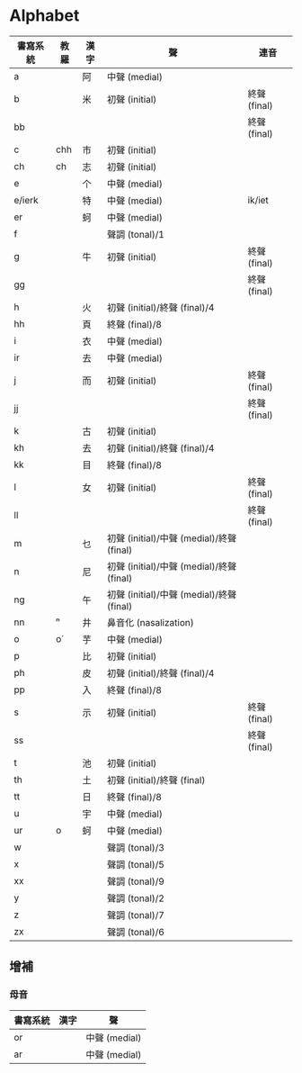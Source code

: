 # Alphabet

| 書寫系統 | 教羅 | 漢字 | 聲 | 連音 |
| --- | --- | --- | --- | --- |
| a || 阿 | 中聲 (medial) ||
| b || 米 | 初聲 (initial) | 終聲 (final) |
| bb |||| 終聲 (final) |
| c | chh | 市 | 初聲 (initial) ||
| ch | ch | 志 | 初聲 (initial) ||
| e || 个 | 中聲 (medial) ||
| e/ierk || 特 | 中聲 (medial) | ik/iet|
| er || 蚵 | 中聲 (medial) ||
| f ||| 聲調 (tonal)/1 ||
| g || 牛 | 初聲 (initial) | 終聲 (final) |
| gg |||| 終聲 (final) |
| h || 火 | 初聲 (initial)/終聲 (final)/4 ||
| hh || 頁 | 終聲 (final)/8 ||
| i || 衣 | 中聲 (medial) ||
| ir || 去 | 中聲 (medial) ||
| j || 而 | 初聲 (initial) | 終聲 (final) |
| jj |||| 終聲 (final) |
| k || 古 | 初聲 (initial) ||
| kh || 去 | 初聲 (initial)/終聲 (final)/4 ||
| kk || 目 | 終聲 (final)/8 ||
| l || 女 | 初聲 (initial) | 終聲 (final) |
| ll |||| 終聲 (final) |
| m || 乜 | 初聲 (initial)/中聲 (medial)/終聲 (final) ||
| n || 尼 | 初聲 (initial)/中聲 (medial)/終聲 (final) ||
| ng || 午 | 初聲 (initial)/中聲 (medial)/終聲 (final) ||
| nn | ⁿ | 井 | 鼻音化 (nasalization) ||
| o | o͘ | 芋 | 中聲 (medial) ||
| p || 比 | 初聲 (initial) ||
| ph || 皮 | 初聲 (initial)/終聲 (final)/4 ||
| pp || 入 | 終聲 (final)/8 ||
| s || 示 | 初聲 (initial) | 終聲 (final) |
| ss |||| 終聲 (final) |
| t || 池 | 初聲 (initial) ||
| th || 土 | 初聲 (initial)/終聲 (final) ||
| tt || 日 | 終聲 (final)/8 ||
| u || 宇 | 中聲 (medial) ||
| ur | o | 蚵 | 中聲 (medial) ||
| w ||| 聲調 (tonal)/3 ||
| x ||| 聲調 (tonal)/5 ||
| xx ||| 聲調 (tonal)/9 ||
| y ||| 聲調 (tonal)/2 ||
| z ||| 聲調 (tonal)/7 ||
| zx ||| 聲調 (tonal)/6 ||

## 增補

### 母音

| 書寫系統 | 漢字 | 聲 |
| --- | --- | --- |
| or || 中聲 (medial) |
| ar || 中聲 (medial) |
